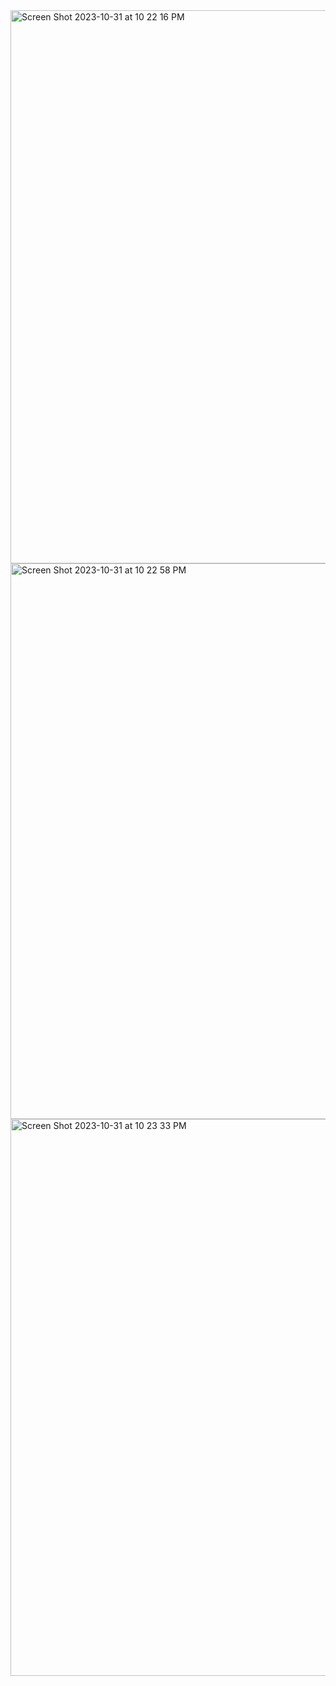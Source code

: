 <img width="885" alt="Screen Shot 2023-10-31 at 10 22 16 PM" src="https://github.com/teamTMD/opp-api/assets/119712673/2751efd5-d96c-4179-ae53-9f129c0da7d8">

<img width="889" alt="Screen Shot 2023-10-31 at 10 22 58 PM" src="https://github.com/teamTMD/opp-api/assets/119712673/db3bcd2b-5710-46f2-a4a9-d624f0346209">

<img width="891" alt="Screen Shot 2023-10-31 at 10 23 33 PM" src="https://github.com/teamTMD/opp-api/assets/119712673/a4d5fd88-768d-4e7e-a625-ab610b251fbf">

